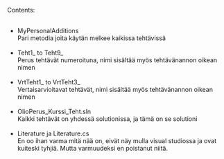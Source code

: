 Contents:<br><br>
- MyPersonalAdditions<br>
  Pari metodia joita käytän melkee kaikissa tehtävissä<br><br>
- Teht1_ to Teht9_<br>
  Perus tehtävät numeroituna, nimi sisältää myös tehtävänannon oikean nimen<br><br>
- VrtTeht1_ to VrtTeht3_<br>
  Vertaisarvioitavat tehtävät, nimi sisältää myös tehtävänannon oikean nimen<br><br>
- OlioPerus_Kurssi_Teht.sln<br>
  Kaikki tehtävät on yhdessä solutionissa, ja tämä on se solutioni<br><br>
- Literature ja Literature.cs<br>
  En oo ihan varma mitä nää on, eivät näy mulla visual studiossa ja ovat kuiteski tyhjiä. Mutta varmuudeksi en poistanut niitä.
